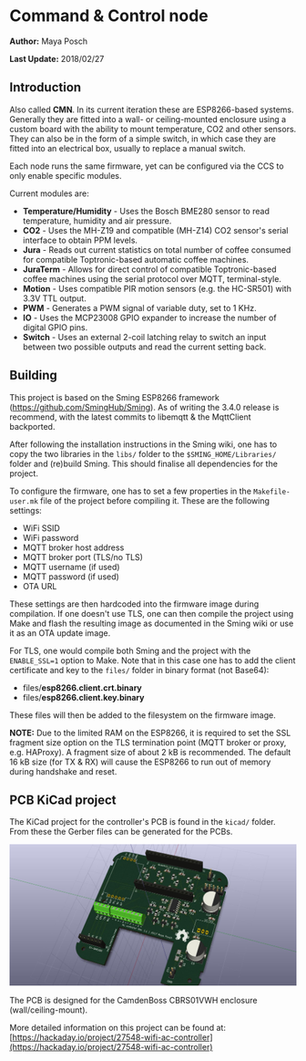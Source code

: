 # Command & Control node

**Author:** Maya Posch

**Last Update:** 2018/02/27

## Introduction

Also called **CMN**. In its current iteration these are ESP8266-based systems. Generally they are fitted into a wall- or ceiling-mounted enclosure using a custom board with the ability to mount temperature, CO2 and other sensors. They can also be in the form of a simple switch, in which case they are fitted into an electrical box, usually to replace a manual switch.

Each node runs the same firmware, yet can be configured via the CCS to only enable specific modules.

Current modules are:

- **Temperature/Humidity** - Uses the Bosch BME280 sensor to read temperature, humidity and air pressure.
- **CO2** - Uses the MH-Z19 and compatible (MH-Z14) CO2 sensor's serial interface to obtain PPM levels.
- **Jura** - Reads out current statistics on total number of coffee consumed for compatible Toptronic-based automatic coffee machines.
- **JuraTerm** - Allows for direct control of compatible Toptronic-based coffee machines using the serial protocol over MQTT, terminal-style.
- **Motion** - Uses compatible PIR motion sensors (e.g.  the HC-SR501) with 3.3V TTL output.
- **PWM** - Generates a PWM signal of variable duty, set to 1 KHz.
- **IO** - Uses the MCP23008 GPIO expander to increase the number of digital GPIO pins.
- **Switch** - Uses an external 2-coil latching relay to switch an input between two possible outputs and read the current setting back.

## Building

This project is based on the Sming ESP8266 framework (https://github.com/SmingHub/Sming). As of writing the 3.4.0 release is recommend, with the latest commits to libemqtt & the MqttClient backported.

After following the installation instructions in the Sming wiki, one has to copy the two libraries in the `libs/` folder to the `$SMING_HOME/Libraries/` folder and (re)build Sming. This should finalise all dependencies for the project.

To configure the firmware, one has to set a few properties in the `Makefile-user.mk` file of the project before compiling it. These are the following settings:

* WiFi SSID
* WiFi password
* MQTT broker host address
* MQTT broker port (TLS/no TLS)
* MQTT username (if used)
* MQTT password (if used)
* OTA URL

These settings are then hardcoded into the firmware image during compilation. If one doesn't use TLS, one can then compile the project using Make and flash the resulting image as documented in the Sming wiki or use it as an OTA update image.

For TLS, one would compile both Sming and the project with the `ENABLE_SSL=1` option to Make. Note that in this case one has to add the client certificate and key to the `files/` folder in binary format (not Base64):

* files/**esp8266.client.crt.binary**
* files/**esp8266.client.key.binary**

These files will then be added to the filesystem on the firmware image.

**NOTE:** Due to the limited RAM on the ESP8266, it is required to set the SSL fragment size option on the TLS termination point (MQTT broker or proxy, e.g. HAProxy). A fragment size of about 2 kB is recommended. The default 16 kB size (for TX & RX) will cause the ESP8266 to run out of memory during handshake and reset.

## PCB KiCad project ##

The KiCad project for the controller's PCB is found in the `kicad/` folder. From these the Gerber files can be generated for the PCBs.

![](kicad/pwm_analogue_controller_v11_00.jpg)

The PCB is designed for the CamdenBoss CBRS01VWH enclosure (wall/ceiling-mount).

More detailed information on this project can be found at: [https://hackaday.io/project/27548-wifi-ac-controller](https://hackaday.io/project/27548-wifi-ac-controller)